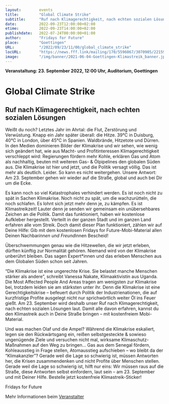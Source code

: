 ```yaml
---
layout:        events
title:         "Global Climate Strike"
subtitle:      "Ruf nach Klimagerechtigkeit, nach echten sozialen Lösungen"
date:          2022-09-23T12:00:00+02:00
etime:         2022-09-23T14:00:00+02:00
publishdate:   2022-07-24T00:00:00+01:00
author:        "Fridays for Future"
place:         "Goettingen"
URL:           "/2022/09/23/11/00/global_climate_strike"
locURL:        "https://news.fff.link/mailing/170/5596067/3070905/22159/c43330a982/index.html"
image:         "/img/banner/2021-06-04-Goettingen-Klimastreik_banner.jpg"
---
```


**Veranstaltung: 23. September 2022, 12:00 Uhr, Auditorium, Goettingen**

Global Climate Strike
===========

Ruf nach Klimagerechtigkeit, nach echten sozialen Lösungen
-----------
Weißt du noch? Letztes Jahr im Ahrtal: die Flut, Zerstörung und Verwüstung. Knapp ein Jahr später überall: die Hitze. 39°C in Duisburg, 40°C in London, über 45°C in Spanien. Waldbrände, Hitzetote und Dürren. In den Medien dominieren Bilder der Klimakrise und wir sehen, wie wenig sich geändert hat, wie aus Macht- und Profitinteressen Klimagerechtigkeit verschleppt wird: Regierungen fördern mehr Kohle, erklären Gas und Atom als nachhaltig, beuten mit weiteren Gas- & Ölpipelines den globalen Süden aus. Die Klimakrise ist hier und jetzt, und die Politik versagt völlig. Das ist mehr als deutlich. Leider.
So kann es nicht weitergehen. Unsere Antwort: Am 23. September gehen wir wieder auf die Straße, global und auch bei Dir um die Ecke. 

Es kann noch so viel Katastrophales verhindert werden. Es ist noch nicht zu spät in Sachen Klimakrise. Noch nicht zu spät, um die wachzurütteln, die noch schlafen. Es lohnt sich jetzt mehr denn je, zu kämpfen. Es ist Klimastreikzeit! Lauter denn je senden wir gemeinsam ein unübersehbares Zeichen an die Politik. Damit das funktioniert, haben wir kostenlose Aufkleber hergestellt. Verteilt in der ganzen Stadt und im ganzen Land erfahren alle vom Streik. Doch damit dieser Plan funktioniert, zählen wir auf Deine Hilfe: Gib mit dem kostenlosen Fridays for Future-Mobi-Material allen Deinen Nachbar*innen und Freund*innen Bescheid!

Überschwemmungen genau wie die Hitzewellen, die wir jetzt erleben, dürften künftig zur Normalität gehören. Niemand wird von der Klimakrise unberührt bleiben. Das sagen Expert*innen und das erleben Menschen aus dem Globalen Süden schon seit Jahren. 

“Die Klimakrise ist eine ungerechte Krise. Sie belastet manche Menschen stärker als andere”, schreibt Vanessa Nakate, Klimaaktivistin aus Uganda. Die Most Affected People And Areas tragen am wenigsten zur Klimakrise bei, trotzdem leiden sie am stärksten unter ihr. Denn die Klimakrise ist eine Gerechtigkeitskrise – befeuert durch Politik der Industrienationen, die auf kurzfristige Profite ausgelegt nicht nur sprichwörtlich weiter Öl ins Feuer gießt. Am 23. September wird deshalb unser Ruf nach Klimagerechtigkeit, nach echten sozialen Lösungen laut. Damit alle davon erfahren, kannst du den Klimastreik auch in Deine Straße bringen – mit kostenfreiem Mobi-Material.

Und was machen Olaf und die Ampel? Während die Klimakrise eskaliert, legen sie den Rückwärtsgang ein, reißen selbstgesteckte & sowieso ungenügende Ziele und versuchen nicht mal, wirksame Klimaschutz-Maßnahmen auf den Weg zu bringen… Gas aus dem Senegal fördern, Kohleausstieg in Frage stellen, Atomausstieg aufschieben – wo bleibt da der “Klimakanzler”? Gerade weil die Lage so schwierig ist, müssen Antworten her, die Krisen zusammendenken und nicht Profite über Menschen stellen. Gerade weil die Lage so schwierig ist, hilft nur eins: Wir müssen raus auf die Straße, diese Antworten selbst einfordern, laut sein – am 23. September und mit Deiner Hilfe. Bestelle jetzt kostenfreie Klimastreik-Sticker!

Fridays for Future

Mehr Informationen beim [Veranstalter](https://news.fff.link/mailing/170/5596067/3070905/22159/c43330a982/index.html)
